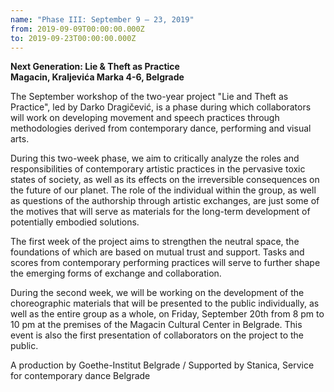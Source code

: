 ```yaml
---
name: "Phase III: September 9 – 23, 2019"
from: 2019-09-09T00:00:00.000Z
to: 2019-09-23T00:00:00.000Z
---
```


**Next Generation: Lie & Theft as Practice**\
**Magacin, Kraljevića Marka 4-6, Belgrade**

The September workshop of the two-year project "Lie and Theft as Practice", led by Darko Dragičević, is a phase during which collaborators will work on developing movement and speech practices through methodologies derived from contemporary dance, performing and visual arts.

During this two-week phase, we aim to critically analyze the roles and responsibilities of contemporary artistic practices in the pervasive toxic states of society, as well as its effects on the irreversible consequences on the future of our planet. The role of the individual within the group, as well as questions of the authorship through artistic exchanges, are just some of the motives that will serve as materials for the long-term development of potentially embodied solutions.

The first week of the project aims to strengthen the neutral space, the foundations of which are based on mutual trust and support. Tasks and scores from contemporary performing practices will serve to further shape the emerging forms of exchange and collaboration.

During the second week, we will be working on the development of the choreographic materials that will be presented to the public individually, as well as the entire group as a whole, on Friday, September 20th from 8 pm to 10 pm at the premises of the Magacin Cultural Center in Belgrade. This event is also the first presentation of collaborators on the project to the public.

A production by Goethe-Institut Belgrade / Supported by Stanica, Service for contemporary dance Belgrade
